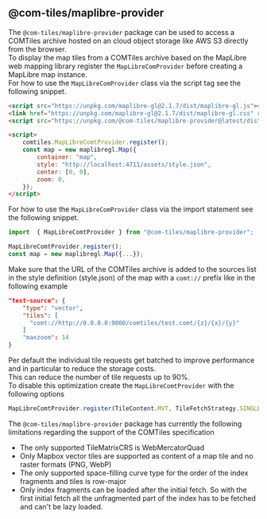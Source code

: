 ## @com-tiles/maplibre-provider

The `@com-tiles/maplibre-provider` package can be used to access a COMTiles archive hosted on an cloud object storage like AWS S3 directly from the browser.  
To display the map tiles from a COMTiles archive based on the MapLibre web mapping library register 
the `MapLibreComProvider` before creating a MapLibre map instance.  
For how to use the `MapLibreComProvider` class via the script tag see the following snippet.
````html
<script src="https://unpkg.com/maplibre-gl@2.1.7/dist/maplibre-gl.js"></script>
<link href="https://unpkg.com/maplibre-gl@2.1.7/dist/maplibre-gl.css" rel="stylesheet" />
<script src="https://unpkg.com/@com-tiles/maplibre-provider@latest/dist/maplibreComtProvider.js"></script>

<script>
    comtiles.MapLibreComtProvider.register();
    const map = new maplibregl.Map({
        container: "map",
        style: "http://localhost:4711/assets/style.json",
        center: [0, 0],
        zoom: 0,
    });
</script>
````

For how to use the `MapLibreComProvider` class via the import statement see the following snippet.
````js
import  { MapLibreComtProvider } from "@com-tiles/maplibre-provider";

MapLibreComtProvider.register();
const map = new maplibregl.Map({...});
````

Make sure that the URL of the COMTiles archive is added to the sources list in the style definition (style.json) of the map
with a `comt://` prefix like in the following example
````json
"test-source": {
    "type": "vector",
    "tiles": [
      "comt://http://0.0.0.0:9000/comtiles/test.comt/{z}/{x}/{y}"
    ]
    "maxzoom": 14
}
````

Per default the individual tile requests get batched to improve performance and in particular to reduce the storage costs.  
This can reduce the number of tile requests up to 90%.    
To disable this optimization create the `MapLibreComtProvider` with the following options
````js
MapLibreComtProvider.register(TileContent.MVT, TileFetchStrategy.SINGLE);
````

The `@com-tiles/maplibre-provider` package has currently the following limitations regarding the support of the COMTiles specification
- The only supported TileMatrixCRS is WebMercatorQuad 
- Only Mapbox vector tiles are supported as content of a map tile and no raster formats (PNG, WebP)
- The only supported space-filling curve type for the order of the index fragments and tiles is row-major
- Only index fragments can be loaded after the initial fetch. 
  So with the first initial fetch all the unfragmented part of the index has to be fetched and can't be lazy loaded.